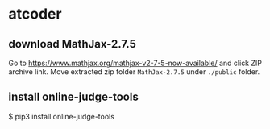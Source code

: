 # atcoder

## download MathJax-2.7.5
Go to https://www.mathjax.org/mathjax-v2-7-5-now-available/ and click ZIP archive link.
Move extracted zip folder `MathJax-2.7.5` under `./public` folder.

## install online-judge-tools
$ pip3 install online-judge-tools
